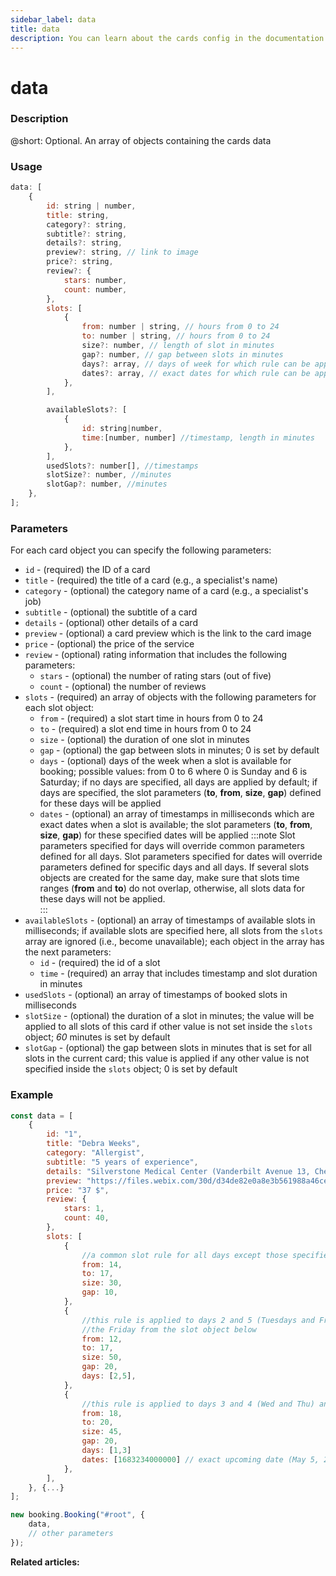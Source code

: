 ```yaml
---
sidebar_label: data
title: data
description: You can learn about the cards config in the documentation of the DHTMLX JavaScript Booking library. Browse developer guides and API reference, try out code examples and live demos, and download a free 30-day evaluation version of DHTMLX Booking.
---
```


# data

### Description

@short: Optional. An array of objects containing the cards data

### Usage

~~~jsx {}
data: [
	{
		id: string | number,
		title: string,
		category?: string,
		subtitle?: string,
		details?: string,
		preview?: string, // link to image
		price?: string,
		review?: {
			stars: number,
			count: number,
		},
		slots: [
			{
				from: number | string, // hours from 0 to 24
				to: number | string, // hours from 0 to 24
				size?: number, // length of slot in minutes
				gap?: number, // gap between slots in minutes
				days?: array, // days of week for which rule can be applied from 0 to 6
				dates?: array, // exact dates for which rule can be applied, timestamps
			}, 
		],

		availableSlots?: [
			{
				id: string|number,
				time:[number, number] //timestamp, length in minutes
			},
		],
		usedSlots?: number[], //timestamps
		slotSize?: number, //minutes
		slotGap?: number, //minutes
	}, 
];
~~~

### Parameters

For each card object you can specify the following parameters:

- `id` - (required) the ID of a card  
- `title` - (required) the title of a card (e.g., a specialist's name)
- `category` - (optional) the category name of a card (e.g., a specialist's job)
- `subtitle` - (optional) the subtitle of a card  
- `details` - (optional) other details of a card
- `preview` - (optional) a card preview which is the link to the card image
- `price` - (optional) the price of the service  
- `review` - (optional) rating information that includes the following parameters:  
  - `stars` - (optional) the number of rating stars (out of five)  
  - `count` - (optional) the number of reviews
- `slots` - (required) an array of objects with the following parameters for each slot object:
  - `from` - (required) a slot start time in hours from 0 to 24
  - `to` - (required) a slot end time in hours from 0 to 24
  - `size` - (optional) the duration of one slot in minutes 
  - `gap` - (optional) the gap between slots in minutes; 0 is set by default
  - `days` - (optional) days of the week when a slot is available for booking; possible values: from 0 to 6 where 0 is Sunday and 6 is Saturday; if no days are specified, all days are applied by default; if days are specified, the slot parameters (**to**, **from**, **size**, **gap**) defined for these days will be applied
  - `dates` - (optional) an array of timestamps in milliseconds which are exact dates when a slot is available; the slot parameters (**to**, **from**, **size**, **gap**) for these specified dates will be applied 
:::note
Slot parameters specified for days will override common parameters defined for all days. 
Slot parameters specified for dates will override parameters defined for specific days and all days. 
If several slots objects are created for the same day, make sure that slots time ranges (**from** and **to**) do not overlap, otherwise, all slots data for these days will not be applied.  
:::
- `availableSlots` - (optional) an array of timestamps of available slots in milliseconds; if available slots are specified here, all slots from the `slots` array are ignored (i.e., become unavailable); each object in the array has the next parameters:
  - `id` - (required) the id of a slot
  - `time` - (required) an array that includes timestamp and slot duration in minutes
- `usedSlots` - (optional) an array of timestamps of booked slots in milliseconds
- `slotSize` - (optional) the duration of a slot in minutes; the value will be applied to all slots of this card if other value is not set inside the `slots` object; *60* minutes is set by default
- `slotGap` - (optional) the gap between slots in minutes that is set for all slots in the current card; this value is applied if any other value is not specified inside the `slots` object; 0 is set by default

### Example

~~~jsx
const data = [
	{
		id: "1",
		title: "Debra Weeks",
		category: "Allergist",
		subtitle: "5 years of experience",
		details: "Silverstone Medical Center (Vanderbilt Avenue 13, Chestnut, New Zealand)",
		preview: "https://files.webix.com/30d/d34de82e0a8e3b561988a46ce1e86743/stock-photo-doc.jpg",
		price: "37 $",
		review: {
			stars: 1,
			count: 40,
		},
		slots: [
			{
				//a common slot rule for all days except those specified for the days and dates below
				from: 14,
				to: 17,
				size: 30,
				gap: 10,
			},
			{
				//this rule is applied to days 2 and 5 (Tuesdays and Fridays) except 
				//the Friday from the slot object below
				from: 12,
				to: 17,
				size: 50,
				gap: 20,
				days: [2,5],
			},
			{
				//this rule is applied to days 3 and 4 (Wed and Thu) and exact date
				from: 18,
				to: 20,
				size: 45,
				gap: 20,
				days: [1,3]
				dates: [1683234000000] // exact upcoming date (May 5, 2023, Friday)
			},
		],
	}, {...} 
];

new booking.Booking("#root", {
	data,
	// other parameters
});
~~~

**Related articles:**
